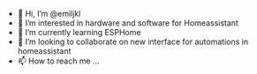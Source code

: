 - 👋 Hi, I’m @emiljkl
- 👀 I’m interested in hardware and software for Homeassistant
- 🌱 I’m currently learning ESPHome
- 💞️ I’m looking to collaborate on new interface for automations in homeassistant
- 📫 How to reach me ...

<!---
emiljkl/emiljkl is a ✨ special ✨ repository because its `README.md` (this file) appears on your GitHub profile.
You can click the Preview link to take a look at your changes.
--->

